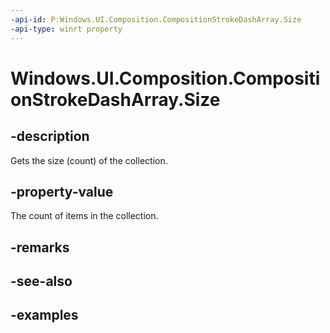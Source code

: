 ```yaml
---
-api-id: P:Windows.UI.Composition.CompositionStrokeDashArray.Size
-api-type: winrt property
---
```


<!-- Property syntax.
public uint Size { get; }
-->

# Windows.UI.Composition.CompositionStrokeDashArray.Size

## -description

Gets the size (count) of the collection.



## -property-value

The count of items in the collection.

## -remarks

## -see-also

## -examples

